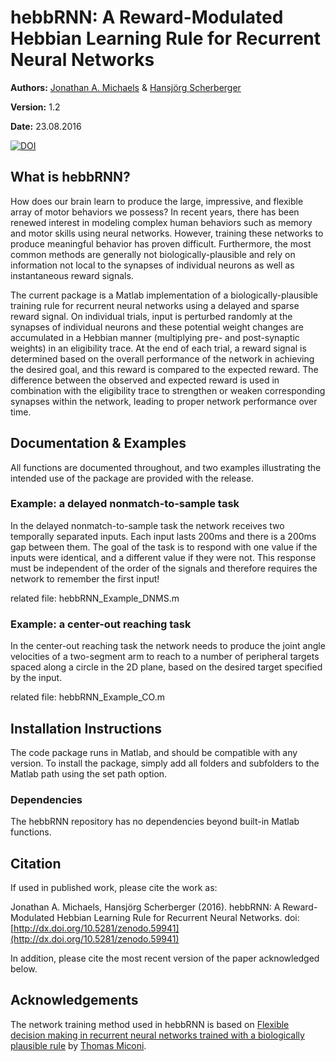 # hebbRNN: A Reward-Modulated Hebbian Learning Rule for Recurrent Neural Networks

**Authors:** [Jonathan A. Michaels](http://www.jmichaels.me/) & [Hansjörg Scherberger](http://www.dpz.eu/en/unit/neurobiology.html)

**Version:** 1.2

**Date:** 23.08.2016

[![DOI](https://zenodo.org/badge/22906/JonathanAMichaels/hebbRNN.svg)](https://zenodo.org/badge/latestdoi/22906/JonathanAMichaels/hebbRNN)

## What is hebbRNN?

How does our brain learn to produce the large, impressive, and flexible array of motor behaviors we possess? In recent years, there has been renewed interest in modeling complex human behaviors such as memory and motor skills using neural networks. However, training these networks to produce meaningful behavior has proven difficult. Furthermore, the most common methods are generally not biologically-plausible and rely on information not local to the synapses of individual neurons as well as instantaneous reward signals.

The current package is a Matlab implementation of a biologically-plausible training rule for recurrent neural networks using a delayed and sparse reward signal. On individual trials, input is perturbed randomly at the synapses of individual neurons and these potential weight changes are accumulated in a Hebbian manner (multiplying pre- and post-synaptic weights) in an eligibility trace. At the end of each trial, a reward signal is determined based on the overall performance of the network in achieving the desired goal, and this reward is compared to the expected reward. The difference between the observed and expected reward is used in combination with the eligibility trace to strengthen or weaken corresponding synapses within the network, leading to proper network performance over time.


## Documentation & Examples
All functions are documented throughout, and two examples illustrating the intended use of the package are provided with the release.

### Example: a delayed nonmatch-to-sample task

In the delayed nonmatch-to-sample task the network receives two temporally separated inputs. Each input lasts 200ms and there is a 200ms gap between them. The goal of the task is to respond with one value if the inputs were identical, and a different value if they were not. This response must be independent of the order of the signals and therefore requires the network to remember the first input!

related file: hebbRNN_Example_DNMS.m

### Example: a center-out reaching task

In the center-out reaching task the network needs to produce the joint angle velocities of a two-segment arm to reach to a number of peripheral targets spaced along a circle in the 2D plane, based on the desired target specified by the input.

related file: hebbRNN_Example_CO.m


## Installation Instructions

The code package runs in Matlab, and should be compatible with any version.
To install the package, simply add all folders and subfolders to the Matlab path using the set path option.

### Dependencies

The hebbRNN repository has no dependencies beyond built-in Matlab functions.


## Citation

If used in published work, please cite the work as:

Jonathan A. Michaels, Hansjörg Scherberger (2016). hebbRNN: A Reward-Modulated Hebbian Learning Rule for Recurrent Neural Networks. doi: [http://dx.doi.org/10.5281/zenodo.59941](http://dx.doi.org/10.5281/zenodo.59941)

In addition, please cite the most recent version of the paper acknowledged below.


## Acknowledgements

The network training method used in hebbRNN is based on [Flexible decision ­making in recurrent neural networks trained with a biologically plausible rule](http://biorxiv.org/content/early/2016/07/26/057729) by [Thomas Miconi](http://scholar.harvard.edu/tmiconi/home).